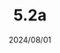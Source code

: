 ---
layout: gold_efficiency

title: 5.2a
date: 2024/08/01
description: Wild Rift Gold Efficiency of 5.2a hotfix (1 buffed, 1 adjusted items)
image: /assets/favicon512x512.png

permalink: /5.2a/

data:
    refer_url: https://wildrift.leagueoflegends.com/en-us/news/game-updates/wild-rift-patch-notes-5-2a/
    refer_text: 5.2a
    items: items_5_2a
    stats: stats_5_2a

patch_note:
    statuses:
        buffed: "Blade of the Ruined King"
        adjusted: "Riftmaker"
        nerfed: ""
        new: ""
    excludes: ""
    compare:
        statuses: "buffed,adjusted,nerfed"
        items: items_5_2_hotfix
        stats: stats_5_2_hotfix
        item_prefix: 5.2 hotfix
---